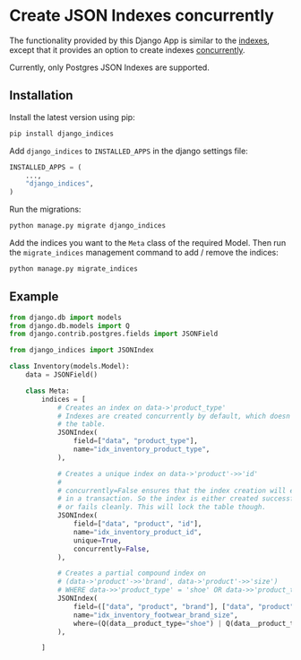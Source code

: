 # Create JSON Indexes concurrently

The functionality provided by this Django App is similar to the
[indexes](https://docs.djangoproject.com/en/2.2/ref/models/options/#django.db.models.Options.indexes),
except that it provides an option to create indexes
[concurrently](https://www.postgresql.org/docs/current/sql-createindex.html#SQL-CREATEINDEX-CONCURRENTLY).

Currently, only Postgres JSON Indexes are supported.

## Installation
Install the latest version using pip:
```bash
pip install django_indices
```

Add `django_indices` to `INSTALLED_APPS` in the django settings file:
```python
INSTALLED_APPS = (
    ...,
    "django_indices",
)
```

Run the migrations:
```bash
python manage.py migrate django_indices
```

Add the indices you want to the `Meta` class of the required Model. Then run
the `migrate_indices` management command to add / remove the indices:
```bash
python manage.py migrate_indices
```


## Example
```python
from django.db import models
from django.db.models import Q
from django.contrib.postgres.fields import JSONField

from django_indices import JSONIndex

class Inventory(models.Model):
    data = JSONField()

    class Meta:
        indices = [
            # Creates an index on data->'product_type'
            # Indexes are created concurrently by default, which doesn't lock
            # the table.
            JSONIndex(
                field=["data", "product_type"],
                name="idx_inventory_product_type",
            ),

            # Creates a unique index on data->'product'->>'id'
            #
            # concurrently=False ensures that the index creation will execute
            # in a transaction. So the index is either created successfully,
            # or fails cleanly. This will lock the table though.
            JSONIndex(
                field=["data", "product", "id"],
                name="idx_inventory_product_id",
                unique=True,
                concurrently=False,
            ),

            # Creates a partial compound index on
            # (data->'product'->>'brand', data->'product'->>'size')
            # WHERE data->>'product_type' = 'shoe' OR data->>'product_type' = 'crocs'
            JSONIndex(
                field=(["data", "product", "brand"], ["data", "product", "size"]),
                name="idx_inventory_footwear_brand_size",
                where=(Q(data__product_type="shoe") | Q(data__product_type="crocs"),
            ),

        ]
```
